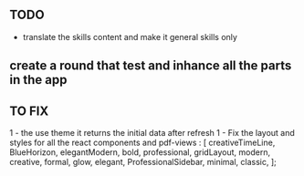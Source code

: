 ## TODO

- translate the skills content and make it general skills only

## create a round that test and inhance all the parts in the app

## TO FIX

1 - the use theme it returns the initial data after refresh
1 - Fix the layout and styles for all the react components and pdf-views :
[
creativeTimeLine,
BlueHorizon,
elegantModern,
bold,
professional,
gridLayout,
modern,
creative,
formal,
glow,
elegant,
ProfessionalSidebar,
minimal,
classic,
];
